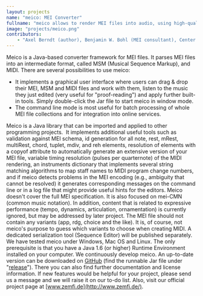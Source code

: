 ```yaml
---
layout: projects
name: "meico: MEI Converter"
fullname: "meico allows to render MEI files into audio, using high-quality MIDI libraries, and considering tempo indications, repetitions and other features"
image: "projects/meico.png"
contributors: 
    - "Axel Berndt (author), Benjamin W. Bohl (MEI consultant), Center of Music and Film Informatics, Detmold, Germany"
---
```

Meico is a Java-based converter framework for MEI files. It parses MEI files into an intermediate format, called MSM (Musical Sequence Markup), and MIDI. There are several possibilities to use meico:

*   It implements a graphical user interface where users can drag & drop their MEI, MSM and MIDI files and work with them, listen to the music they just edited (very useful for "proof-reading") and apply further built-in tools. Simply double-click the Jar file to start meico in window mode.
*   The command line mode is most useful for batch processing of whole MEI file collections and for integration into online services.

Meico is a Java library that can be imported and applied to other programming projects.  It implements additional useful tools such as validation against MEI schema, id generation for all note, rest, mRest, multiRest, chord, tuplet, mdiv, and reh elements, resolution of elements with a copyof attribute to automatically generate an extensive version of your MEI file, variable timing resolution (pulses per quarternote) of the MIDI rendering, an instruments dictionary that implements several string matching algorithms to map staff names to MIDI program change numbers, and if meico detects problems in the MEI encoding (e.g., ambiguity that cannot be resolved) it generates corresponding messages on the command line or in a log file that might provide useful hints for the editors. Meico doesn't cover the full MEI specification. It is also focused on mei-CMN (common music notation). In addition, content that is related to expressive performance (tempo, dynamics, articulation, ornamentation) is currently ignored, but may be addressed by later project. The MEI file should not contain any variants (app, rdg, choice and the like). It is, of course, not meico's purpose to guess which variants to choose when creating MIDI. A dedicated serialization tool (Sequence Editor) will be published separately. We have tested meico under Windows, Mac OS and Linux. The only prerequisite is that you have a Java 1.6 (or higher) Runtime Environment installed on your computer. We continuously develop meico. An up-to-date version can be downloaded on [GitHub](https://github.com/cemfi/meico) (find the runnable Jar file under "[release](https://github.com/cemfi/meico/releases)"). There you can also find further documentation and license information. If new features would be helpful for your project, please send us a message and we will raise it on our to-do list. Also, visit our official project page at [www.zemfi.de](http://www.zemfi.de/).  
